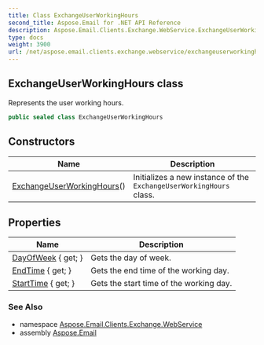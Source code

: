 ```yaml
---
title: Class ExchangeUserWorkingHours
second_title: Aspose.Email for .NET API Reference
description: Aspose.Email.Clients.Exchange.WebService.ExchangeUserWorkingHours class. Represents the user working hours
type: docs
weight: 3900
url: /net/aspose.email.clients.exchange.webservice/exchangeuserworkinghours/
---
```

## ExchangeUserWorkingHours class

Represents the user working hours.

```csharp
public sealed class ExchangeUserWorkingHours
```

## Constructors

| Name | Description |
| --- | --- |
| [ExchangeUserWorkingHours](exchangeuserworkinghours/)() | Initializes a new instance of the `ExchangeUserWorkingHours` class. |

## Properties

| Name | Description |
| --- | --- |
| [DayOfWeek](../../aspose.email.clients.exchange.webservice/exchangeuserworkinghours/dayofweek/) { get; } | Gets the day of week. |
| [EndTime](../../aspose.email.clients.exchange.webservice/exchangeuserworkinghours/endtime/) { get; } | Gets the end time of the working day. |
| [StartTime](../../aspose.email.clients.exchange.webservice/exchangeuserworkinghours/starttime/) { get; } | Gets the start time of the working day. |

### See Also

* namespace [Aspose.Email.Clients.Exchange.WebService](../../aspose.email.clients.exchange.webservice/)
* assembly [Aspose.Email](../../)


